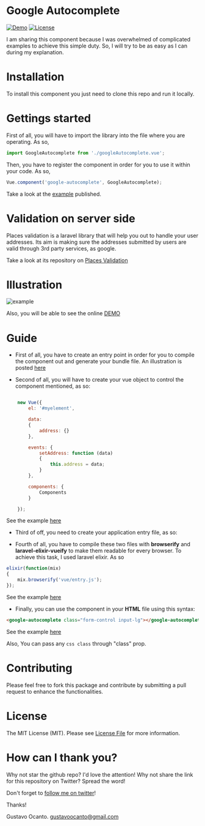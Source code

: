 # Google Autocomplete

<a href="https://gocanto.github.io/google-autocomplete/"><img src="https://img.shields.io/badge/online-demo-green.svg" alt="Demo"></a>
<a href="https://github.com/gocanto/google-autocomplete/blob/master/LICENSE.md"><img src="https://img.shields.io/npm/l/easiest-js-validator.svg" alt="License"></a>


I am sharing this component because I was overwhelmed of complicated examples to achieve this simple duty. So, I will try to be as easy as I can during my explanation.


# Installation

To install this component you just need to clone this repo and run it locally.

# Gettings started
First of all, you will have to import the library into the file where you are operating. As so,

```js
import GoogleAutocomplete from './googleAutocomplete.vue';
```

Then, you have to register the component in order for you to use it within your code. As so, 

```js
Vue.component('google-autocomplete', GoogleAutocomplete);
```

Take a look at the <a href="https://github.com/gocanto/google-autocomplete/blob/master/src/js/Components/index.js" target="_blank">example</a> published.


# Validation on server side

Places validation is a laravel library that will help you out to handle your user addresses. Its aim is making sure the addresses submitted by users are valid through 3rd party services, as google.

Take a look at its repository on <a href="https://github.com/gocanto/places-validation"> Places Validation </a> 


# Illustration

![example](https://github.com/gocanto/google-autocomplete/blob/master/src/images/example.gif)


Also, you will be able to see the online <a href="https://gocanto.github.io/google-autocomplete/" target="_blank">DEMO</a>


# Guide

* First of all, you have to create an entry point in order for you to compile the component out and generate your bundle file. An illustration is posted <a href="https://github.com/gocanto/google-autocomplete/blob/master/src/js/demo.js" target="_blank">here</a>


* Second of all, you will have to create your vue object to control the component mentioned, as so:

```javascript

    new Vue({
        el: '#myelement',

        data:
        {
            address: {}
        },

        events: {
            setAddress: function (data)
            {
                this.address = data;
            }
        },

        components: {
            Components
        }

    });

```

See the example <a href="https://github.com/gocanto/google-autocomplete/blob/master/src/js/demo.js#L47" target="_blank">here</a>


* Third of off, you need to create your application entry file, as so:

* Fourth of all, you have to compile these two files with **browserify** and **laravel-elixir-vueify** to make them readable for every browser. To achieve this task, I used laravel elixir. As so

```javascript
elixir(function(mix)
{
    mix.browserify('vue/entry.js');
});
```

See the example <a href="https://github.com/gocanto/google-autocomplete/blob/master/gulpfile.js" target="_blank">here</a>


* Finally, you can use the component in your **HTML** file using this syntax:

```HTML
<google-autocomplete class="form-control input-lg"></google-autocomplete>
```

See the example <a href="https://github.com/gocanto/google-autocomplete/blob/master/demo/index.html#L32" target="_blank">here</a>


Also, You can pass any ```css class``` through "class" prop.


# Contributing

Please feel free to fork this package and contribute by submitting a pull request to enhance the functionalities.


# License

The MIT License (MIT). Please see [License File](LICENSE.md) for more information.


# How can I thank you?
Why not star the github repo? I'd love the attention! Why not share the link for this repository on Twitter? Spread the word!


Don't forget to [follow me on twitter](https://twitter.com/gocanto)!

Thanks!

Gustavo Ocanto.
gustavoocanto@gmail.com
